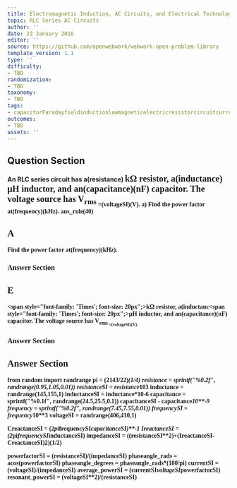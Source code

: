 ```yaml
---
title: Electromagnetic Induction, AC Circuits, and Electrical Technologies
topic: RLC Series AC Circuits
author: ''
date: 22 January 2018
editor: ''
source: https://github.com/openwebwork/webwork-open-problem-library
template_version: 1.1
type: ''
difficulty:
- TBD
randomization:
- TBD
taxonomy:
- TBD
tags:
- capacitorFaradayfieldinductionlawmagneticelectricresistorcircuitcurrentresistorfrequencypower
outcomes:
- TBD
assets: ''
---
```


## Question Section 

<b>
An RLC series circuit has a(resistance) <span style="font-family: 'Times'; font-size: 20px";>k&Omega;<span>  resistor, a(inductance) <span style="font-family: 'Times'; font-size: 20px";>&mu;H<span>  inductor, and an(capacitance)(nF) capacitor. The voltage source has V<sub>rms<sub> =(voltageSI)(V).
a) Find the power factor at(frequency)(kHz).
ans_rule(40)

## A
Find the power factor at(frequency)(kHz).
### Answer Section
## E
<span style="font-family: 'Times'; font-size: 20px";>k&Omega;<span>  resistor, a(inductanc<span style="font-family: 'Times'; font-size: 20px";>&mu;H<span>  inductor, and an(capacitance)(nF) capacitor. The voltage source has V<sub>rms<sub> =(voltageSI)(V).
### Answer Section


## Answer Section

from random import randrange
pi = (2143/22)*(1/4)
resistance = sprintf("%0.2f", randrange(0.95,1.05,0.01))
resistanceSI = resistance*10**3
inductance = randrange(145,155,1)
inductanceSI = inductance*10**-6
capacitance = sprintf("%0.1f", randrange(24.5,25.5,0.1))
capacitanceSI - capacitance*10**-9
frequency = sprintf("%0.2f", randrange(7.45,7.55,0.01))
frequencySI = frequency*10**3
voltageSI = randrange(406,410,1)

CreactanceSI = (2*pi*frequencySI*capacitanceSI)**-1
IreactanceSI = (2*pi*frequencySI*inductanceSI)
impedanceSI = ((resistanceSI**2)+(IreactanceSI-CreactanceSI)**2)**(1/2)

powerfactorSI = (resistanceSI)/(impedanceSI)
phaseangle_rads = acos(powerfactorSI)
phaseangle_degrees = phaseangle_rads*(180/pi)
currentSI = (voltageSI)/(impedanceSI)
average_powerSI = (currentSI*voltageSI*powerfactorSI)
resonant_powerSI = (voltageSI**2)/(resistanceSI)